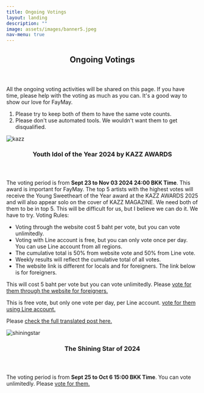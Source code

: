 ```yaml
---
title: Ongoing Votings
layout: landing
description: ""
image: assets/images/banner5.jpeg
nav-menu: true
---
```


<!-- Main -->
<div id="main">
    <section id="one">
        <div class="inner">
            <header class="major">
                <h2><span class="translate">Ongoing Votings</span></h2>
            </header>
            <p><span class="translate">All the ongoing voting activities will be shared on this page. If you have time, please help with the voting as much as you can. It's a good way to show our love for FayMay.</span></p>
            <ol>
                <li><span class="translate">Please try to keep both of them to have the same vote counts.</span></li>
                <li><span class="translate">Please don't use automated tools. We wouldn't want them to get disqualified.</span></li>
            </ol>
        </div>
    </section>
    <section id="two" class="spotlights">
        <section>
            <div class="image">
                <img src="{{ 'assets/images/votekazz.png' | relative_url }}" alt="kazz" data-position="center center">
            </div>
            <div class="content">
                <div class="inner">
                    <header class="major">
                        <h3><span class="translate">Youth Idol of the Year 2024 by KAZZ AWARDS</span></h3>
                    </header>
                    <p><span class="translate">The voting period is from <strong>Sept 23 to Nov 03 2024 24:00 BKK Time</strong>. This award is important for FayMay. The top 5 artists with the highest votes will receive the Young Sweetheart of the Year award at the KAZZ AWARDS 2025 and will also appear solo on the cover of KAZZ MAGAZINE. We need both of them to be in top 5. This will be difficult for us, but I believe we can do it. We have to try. Voting Rules: 
                    </span></p>
                    <ul>
                        <li><span class="translate">Voting through the website cost 5 baht per vote, but you can vote unlimitedly.</span></li>
                        <li><span class="translate">Voting with Line account is free, but you can only vote once per day. You can use Line account from all regions.</span></li>
                        <li><span class="translate">The cumulative total is 50% from website vote and 50% from Line vote.</span></li>
                        <li><span class="translate">Weekly results will reflect the cumulative total of all votes.</span></li>
                        <li><span class="translate">The website link is different for locals and for foreigners. The link below is for foreigners.</span></li>
                    </ul>
                    <p><span class="translate">This will cost 5 baht per vote but you can vote unlimitedly. Please</span><span class="vote-link"> <a href="https://worldwide.kazzmarket.com/product/vote-saowaisai-2024/"><span class="translate">vote for them through the website for foreigners.</span></a></span></p> 
                    <p><span class="translate">This is free vote, but only one vote per day, per Line account.</span><span class="vote-link"> <a href="https://today.line.me/th/v2/poll/JPmrlmM"><span class="translate">vote for them using Line account.</span></a></span></p> 
                    <p><span class="translate">Please </span><span class="vote-link"> <a href="https://x.com/4ever_Marvelous/status/1838082471415755176"><span class="translate">check the full translated post here.</span></a></span></p>
                </div>
            </div>
        </section>
        <section>
            <div class="image">
                <img src="{{ 'assets/images/votethaiupdate3.jpeg' | relative_url }}" alt="shiningstar" data-position="center center">
            </div>
            <div class="content">
                <div class="inner">
                    <header class="major">
                        <h3><span class="translate">The Shining Star of 2024</span></h3>
                    </header>
                    <p><span class="translate">The voting period is from <strong>Sept 25 to Oct 6 15:00 BKK Time</strong>. You can vote unlimitedly. Please</span><span class="vote-link"> <a href="https://www.thaiupdate.info/the-shining-star-of-2024-group-5/"><span class="translate">vote for them.</span></a></span>
                    </p>
                </div>
            </div>
        </section>
    </section>
</div>
